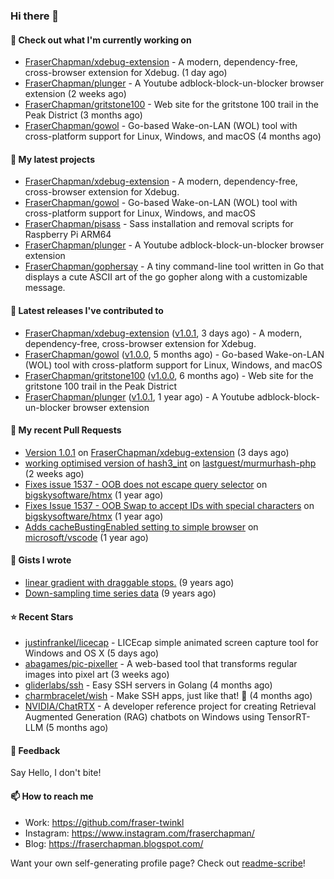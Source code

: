 ### Hi there 👋

#### 👷 Check out what I'm currently working on

- [FraserChapman/xdebug-extension](https://github.com/FraserChapman/xdebug-extension) - A modern, dependency-free, cross-browser extension for Xdebug. (1 day ago)
- [FraserChapman/plunger](https://github.com/FraserChapman/plunger) - A Youtube adblock-block-un-blocker browser extension (2 weeks ago)
- [FraserChapman/gritstone100](https://github.com/FraserChapman/gritstone100) - Web site for the gritstone 100 trail in the Peak District  (3 months ago)
- [FraserChapman/gowol](https://github.com/FraserChapman/gowol) - Go-based Wake-on-LAN (WOL) tool with cross-platform support for Linux, Windows, and macOS (4 months ago)

#### 🌱 My latest projects

- [FraserChapman/xdebug-extension](https://github.com/FraserChapman/xdebug-extension) - A modern, dependency-free, cross-browser extension for Xdebug.
- [FraserChapman/gowol](https://github.com/FraserChapman/gowol) - Go-based Wake-on-LAN (WOL) tool with cross-platform support for Linux, Windows, and macOS
- [FraserChapman/pisass](https://github.com/FraserChapman/pisass) - Sass installation and removal scripts for Raspberry Pi ARM64
- [FraserChapman/plunger](https://github.com/FraserChapman/plunger) - A Youtube adblock-block-un-blocker browser extension
- [FraserChapman/gophersay](https://github.com/FraserChapman/gophersay) - A tiny command-line tool written in Go that displays a cute ASCII art of the go gopher along with a customizable message.

#### 🔭 Latest releases I've contributed to

- [FraserChapman/xdebug-extension](https://github.com/FraserChapman/xdebug-extension) ([v1.0.1](https://github.com/FraserChapman/xdebug-extension/releases/tag/v1.0.1), 3 days ago) - A modern, dependency-free, cross-browser extension for Xdebug.
- [FraserChapman/gowol](https://github.com/FraserChapman/gowol) ([v1.0.0](https://github.com/FraserChapman/gowol/releases/tag/v1.0.0), 5 months ago) - Go-based Wake-on-LAN (WOL) tool with cross-platform support for Linux, Windows, and macOS
- [FraserChapman/gritstone100](https://github.com/FraserChapman/gritstone100) ([v1.0.0](https://github.com/FraserChapman/gritstone100/releases/tag/v1.0.0), 6 months ago) - Web site for the gritstone 100 trail in the Peak District 
- [FraserChapman/plunger](https://github.com/FraserChapman/plunger) ([v1.0.1](https://github.com/FraserChapman/plunger/releases/tag/v1.0.1), 1 year ago) - A Youtube adblock-block-un-blocker browser extension

#### 🔨 My recent Pull Requests

- [Version 1.0.1](https://github.com/FraserChapman/xdebug-extension/pull/2) on [FraserChapman/xdebug-extension](https://github.com/FraserChapman/xdebug-extension) (3 days ago)
- [working optimised version of hash3_int](https://github.com/lastguest/murmurhash-php/pull/17) on [lastguest/murmurhash-php](https://github.com/lastguest/murmurhash-php) (2 weeks ago)
- [Fixes issue 1537 - OOB does not escape query selector](https://github.com/bigskysoftware/htmx/pull/2319) on [bigskysoftware/htmx](https://github.com/bigskysoftware/htmx) (1 year ago)
- [Fixes Issue 1537 - OOB Swap to accept IDs with special characters](https://github.com/bigskysoftware/htmx/pull/2318) on [bigskysoftware/htmx](https://github.com/bigskysoftware/htmx) (1 year ago)
- [Adds cacheBustingEnabled setting to simple browser](https://github.com/microsoft/vscode/pull/205106) on [microsoft/vscode](https://github.com/microsoft/vscode) (1 year ago)

#### 📓 Gists I wrote

- [linear gradient with draggable stops.](https://gist.github.com/3487b048b07a74c3e20a) (9 years ago)
- [Down-sampling time series data](https://gist.github.com/649f1aba28f6bc941d5c) (9 years ago)

#### ⭐ Recent Stars

- [justinfrankel/licecap](https://github.com/justinfrankel/licecap) - LICEcap simple animated screen capture tool for Windows and OS X (5 days ago)
- [abagames/pic-pixeller](https://github.com/abagames/pic-pixeller) - A web-based tool that transforms regular images into pixel art (3 weeks ago)
- [gliderlabs/ssh](https://github.com/gliderlabs/ssh) - Easy SSH servers in Golang (4 months ago)
- [charmbracelet/wish](https://github.com/charmbracelet/wish) - Make SSH apps, just like that! 💫 (4 months ago)
- [NVIDIA/ChatRTX](https://github.com/NVIDIA/ChatRTX) - A developer reference project for creating Retrieval Augmented Generation (RAG) chatbots on Windows using TensorRT-LLM (5 months ago)


#### 💬 Feedback

Say Hello, I don't bite!

#### 📫 How to reach me

- Work: https://github.com/fraser-twinkl
- Instagram: https://www.instagram.com/fraserchapman/
- Blog: https://fraserchapman.blogspot.com/

Want your own self-generating profile page? Check out [readme-scribe](https://github.com/muesli/readme-scribe)!



